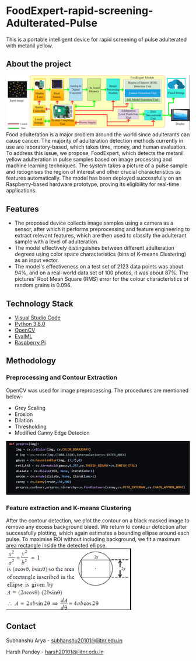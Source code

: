 # FoodExpert-rapid-screening-Adulterated-Pulse
This is a portable intelligent device for rapid screening of pulse adulterated with metanil yellow.
## About the project

![alt text](https://github.com/Subhanshu20101/FoodExpert-rapid-screening-Adulterated-Pulse/blob/main/images/arch.png)
Food adulteration is a major problem around the world since adulterants can cause cancer.
The majority of adulteration detection methods currently in use are laboratory-based, which takes time, money, and human evaluation.
To address this issue, we propose, FoodExpert, which detects the metanil yellow adulteration in pulse samples based on image processing and machine learning techniques. The system takes a picture of a pulse sample and recognises the region of interest and other crucial characteristics as features automatically. The model has been deployed successfully on an Raspberry-based hardware prototype, proving its eligibility for real-time applications.

## Features

* The proposed device collects image samples using a camera as a sensor, after which it performs preprocessing and feature engineering to extract relevant features, which are then used to classify the adulterant sample with a level of adulteration. 
* The model effectively distinguishes between different adulteration degrees using color space characteristics (bins of K-means Clustering) as an input vector. 
* The model's effectiveness on a test set of 2123 data points was about 94%, and on a real-world data set of 100 photos, it was about 87%. The pictures' Root Mean Square (RMS) error for the colour characteristics of random grains is 0.096. 

## Technology Stack
* [Visual Studio Code](https://code.visualstudio.com/)
* [Python 3.8.0](https://www.python.org/downloads/release/python-380/)
* [OpenCV](https://opencv.org/)
* [EvalML](https://evalml.alteryx.com/en/stable/#)
* [Raspberry Pi](https://www.raspberrypi.com/)

## Methodology
### Preprocessing and Contour Extraction
OpenCV was used for image preprocessing. The procedures are mentioned below-
* Grey Scaling
* Erosion
* Dilation
* Thresholding
* Modified Canny Edge Detecion

![alt text](https://github.com/Subhanshu20101/FoodExpert-rapid-screening-Adulterated-Pulse/blob/main/images/Preprocessing.png)

### Feature extraction and K-means Clustering
After the contour detection, we plot the contour on a black masked image to remove any excess background bleed. We return to contour detection after successfully plotting, which again estimates a bounding ellipse around each pulse. To maximise ROI without including background, we fit a maximum area rectangle inside the detected ellipse. 
![alt text](https://github.com/Subhanshu20101/FoodExpert-rapid-screening-Adulterated-Pulse/blob/main/images/Max_are_elleipse.png)


## Contact

Subhanshu Arya - subhanshu20101@iiitnr.edu.in

Harsh Pandey - harsh20101@iiitnr.edu.in
